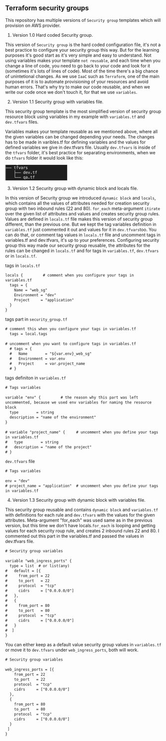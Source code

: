 ## Terraform security groups

This repository has multiple versions of ```Security group``` templates which will provision  on AWS provider.

1. Version 1.0 Hard coded Security group.

 This version of ```Security group``` is the hard coded configuration file, it's not a best practice to configure  your security group this way. But for the learning purposes it's good start as it's very simple and easy to understand. Not using variables makes your template ```not reusable```, and each time when you change a line of code, you need to go back to your code and look for it (sometimes it's lots of lines of code). Most of the time there's a big chance of unintetional changes. As we use ```IaaC``` such as ```Terraform```, one of the main purposes of it is to automate provisioning of your resources and avoid human errors. That's why try to make our code reusable, and when we write our code once we don't touch it, for that we use ```variables```.

2.  Version 1.1 Security group with variables file.

This security group template is the most simplified version of security group resource block using variables in my example with ```variables.tf``` and ```dev.tfvars``` files.

Variables  makes your template reusable as we mentioned above, where all the given variables can be changed depending your needs. The changes has to be made in varibles.tf for defining variables and the values for defined variables we give in dev.tfvars file.  Usually ```dev.tfvars``` is inside of the ```tfvars``` folder, it's best practice for separating environments, when we do ```tfvars``` folder it would look like this:

<img src="image/tfvars.png" alt="aws" width="200" height="50">

3. Version 1.2 Security group with dynamic block and locals file.

In this version of Security group we introduced ```dynamic block```  and ```locals```, which contains all the values of attributes needed for creation security group with two inbound rules (22 and 80). ```for_each``` meta-argument ```itirate``` over the given list of attributes and values and creates security group rules. Values are defined in ```locals.tf``` file makes this version of security group different, than the previous one. But we kept the tag variables definition in ```variables.tf``` just commented it out and values for it in ```dev.tfvars```too. You can do that, or comment tag values in ```locals.tf``` file and uncomment tags in variables.tf and dev.tfvars, it's up to your preferences. Configuring security group this way made our security group reusable, the attributes for the rules can be changed in ```locals.tf``` and for tags in ```variables.tf```, ```dev.tfvars``` or in ```locals.tf```.

tags in ```locals.tf``` 
```
locals {         # comment when you configure your tags in variables.tf
  tags = {
    Name = "web_sg"
    Environment = "dev"
    Project     = "application"
  }
}
```

tags part in ```security_group.tf```
```
# comment this when you configure your tags in variables.tf
  tags = local.tags

# uncomment when you want to configure tags in variables.tf
  # tags = {
  #   Name        = "${var.env}_web_sg"
  #   Environment = var.env
  #   Project     = var.project_name
  # }
```

tags definiton in ```variables.tf```
```
# Tags variables

variable "env" {         # the reason why this part was left uncommented, because we used env variables for naming the resource block
  type        = string
  description = "name of the environment"
}

# variable "project_name" {     # uncomment when you define your tags in variables.tf
#   type        = string
#   description = "name of the project"
# }
```

```dev.tfvars``` file
```
# Tags variables

env = "dev"
# project_name = "application"  # uncomment when you define your tags in variables.tf
```

4. Version 1.3 Security group with dynamic block with variables file.

This security group reusable and contains ```dynamic block``` and ```variables.tf``` with definitions for each rule and ```dev.tfvars``` with the values for the given attributes. Meta-argument "for_each" was used same as in the previous version, but this time we don't have locals.```for_each``` is looping and getting values for each security roup rule, and creates 2 inbound rules 22 and 80. I commented out this part in the variables.tf and passed the values in dev.tfvars file.
```
# Security group variables

variable "web_ingress_ports" {
  type = list  # or list(any)   
#   default = [{
#     from_port = 22
#     to_port   = 22
#     protocol  = "tcp"
#     cidrs     = ["0.0.0.0/0"]
#   },
#   {
#     from_port = 80
#     to_port   = 80
#     protocol  = "tcp"
#     cidrs     = ["0.0.0.0/0"]
#   }
#  ]
}
```

You can either keep as a default value security group values in ```variables.tf``` or move it to ```dev.tfvars``` under ```web_ingress_ports```, both will work.
```
# Security group variables

web_ingress_ports = [{
    from_port = 22
    to_port   = 22
    protocol  = "tcp"
    cidrs     = ["0.0.0.0/0"]
  },
  {
    from_port = 80
    to_port   = 80
    protocol  = "tcp"
    cidrs     = ["0.0.0.0/0"]
  }
 ]
}
```